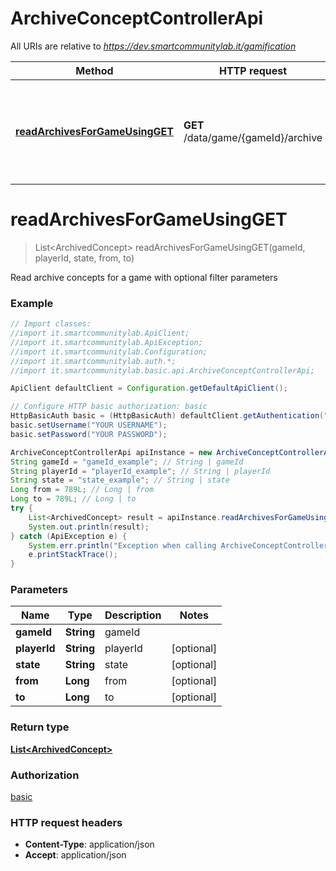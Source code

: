 # ArchiveConceptControllerApi

All URIs are relative to *https://dev.smartcommunitylab.it/gamification*

Method | HTTP request | Description
------------- | ------------- | -------------
[**readArchivesForGameUsingGET**](ArchiveConceptControllerApi.md#readArchivesForGameUsingGET) | **GET** /data/game/{gameId}/archive | Read archive concepts for a game with optional filter parameters


<a name="readArchivesForGameUsingGET"></a>
# **readArchivesForGameUsingGET**
> List&lt;ArchivedConcept&gt; readArchivesForGameUsingGET(gameId, playerId, state, from, to)

Read archive concepts for a game with optional filter parameters

### Example
```java
// Import classes:
//import it.smartcommunitylab.ApiClient;
//import it.smartcommunitylab.ApiException;
//import it.smartcommunitylab.Configuration;
//import it.smartcommunitylab.auth.*;
//import it.smartcommunitylab.basic.api.ArchiveConceptControllerApi;

ApiClient defaultClient = Configuration.getDefaultApiClient();

// Configure HTTP basic authorization: basic
HttpBasicAuth basic = (HttpBasicAuth) defaultClient.getAuthentication("basic");
basic.setUsername("YOUR USERNAME");
basic.setPassword("YOUR PASSWORD");

ArchiveConceptControllerApi apiInstance = new ArchiveConceptControllerApi();
String gameId = "gameId_example"; // String | gameId
String playerId = "playerId_example"; // String | playerId
String state = "state_example"; // String | state
Long from = 789L; // Long | from
Long to = 789L; // Long | to
try {
    List<ArchivedConcept> result = apiInstance.readArchivesForGameUsingGET(gameId, playerId, state, from, to);
    System.out.println(result);
} catch (ApiException e) {
    System.err.println("Exception when calling ArchiveConceptControllerApi#readArchivesForGameUsingGET");
    e.printStackTrace();
}
```

### Parameters

Name | Type | Description  | Notes
------------- | ------------- | ------------- | -------------
 **gameId** | **String**| gameId |
 **playerId** | **String**| playerId | [optional]
 **state** | **String**| state | [optional]
 **from** | **Long**| from | [optional]
 **to** | **Long**| to | [optional]

### Return type

[**List&lt;ArchivedConcept&gt;**](ArchivedConcept.md)

### Authorization

[basic](../README.md#basic)

### HTTP request headers

 - **Content-Type**: application/json
 - **Accept**: application/json

